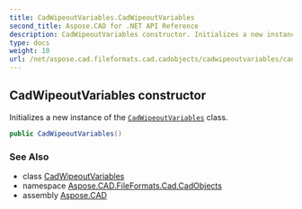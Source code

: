 ```yaml
---
title: CadWipeoutVariables.CadWipeoutVariables
second_title: Aspose.CAD for .NET API Reference
description: CadWipeoutVariables constructor. Initializes a new instance of the CadWipeoutVariables class
type: docs
weight: 10
url: /net/aspose.cad.fileformats.cad.cadobjects/cadwipeoutvariables/cadwipeoutvariables/
---
```

## CadWipeoutVariables constructor

Initializes a new instance of the [`CadWipeoutVariables`](../) class.

```csharp
public CadWipeoutVariables()
```

### See Also

* class [CadWipeoutVariables](../)
* namespace [Aspose.CAD.FileFormats.Cad.CadObjects](../../cadwipeoutvariables/)
* assembly [Aspose.CAD](../../../)


